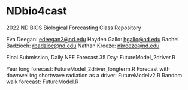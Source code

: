 # NDbio4cast
2022 ND BIOS Biological Forecasting Class Repository

Eva Deegan: edeegan2@nd.edu
Hayden Gallo: hgallo@nd.edu 
Rachel Badzioch: rbadzioc@nd.edu 
Nathan Kroeze: nkroeze@nd.edu

Final Submission, Daily NEE Forecast 35 Day: FutureModel_2driver.R

Year long forecast: FutureModel_2driver_longterm.R
Forecast with downwelling shortwave radiation as a driver: FutureModelv2.R
Random walk forecast: FutureModel.R
